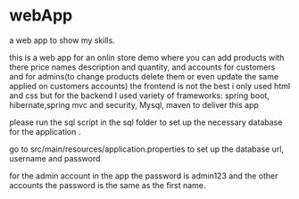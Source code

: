 # webApp
a web app to show my skills.

this is a web app for an onlin store demo where you can add products with there price names description and quantity, and accounts for customers and for admins(to change products delete them or even update the same applied on customers accounts)
the frontend is not the best i only used html and css but for the backend I used variety of frameworks: spring boot, hibernate,spring mvc and security, Mysql, maven to deliver this app

please run the sql script in the sql folder to set up the necessary database for the application .

go to src/main/resources/application.properties to set up the database url, username and password 

for the admin account in the app the password is admin123
and the other accounts the password is the same as the first name.
